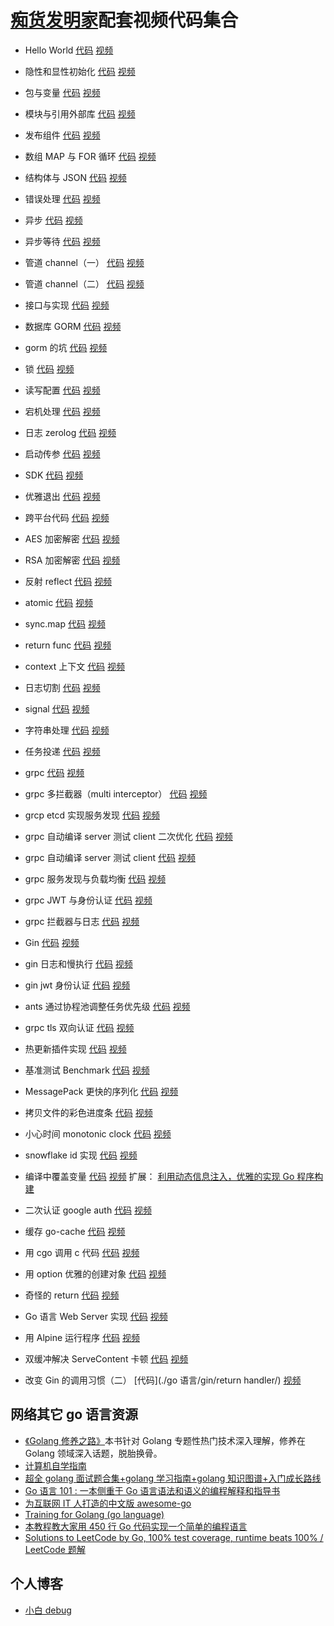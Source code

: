 # [痴货发明家](https://space.bilibili.com/401571418)配套视频代码集合

- Hello World
  [代码](./go%E8%AF%AD%E8%A8%80/hello%20world/)
  [视频](https://www.bilibili.com/video/BV1eU4y1C7sr)
- 隐性和显性初始化
  [代码](./go%E8%AF%AD%E8%A8%80/%E9%9A%90%E6%80%A7%E5%92%8C%E6%98%BE%E6%80%A7%E5%88%9D%E5%A7%8B%E5%8C%96/)
  [视频](https://www.bilibili.com/video/BV1bd4y1K7ac)
- 包与变量
  [代码](./go%E8%AF%AD%E8%A8%80/%E5%8C%85%E4%B8%8E%E5%8F%98%E9%87%8F/)
  [视频](https://www.bilibili.com/video/BV1eg411k7hH)
- 模块与引用外部库
  [代码](./go%E8%AF%AD%E8%A8%80/%E6%A8%A1%E5%9D%97%E4%B8%8E%E5%BC%95%E7%94%A8%E5%A4%96%E9%83%A8%E5%BA%93/)
  [视频](https://www.bilibili.com/video/BV18v4y1c7bw)
- 发布组件
  [代码](./go%E8%AF%AD%E8%A8%80/%E5%8F%91%E5%B8%83%E7%BB%84%E4%BB%B6/)
  [视频](https://www.bilibili.com/video/BV1sd4y1G7Xz)
- 数组 MAP 与 FOR 循环
  [代码](./go%E8%AF%AD%E8%A8%80/%E6%95%B0%E7%BB%84MAP%E4%B8%8EFOR%E5%BE%AA%E7%8E%AF/)
  [视频](https://www.bilibili.com/video/BV1sV4y1472Z)
- 结构体与 JSON
  [代码](./go%E8%AF%AD%E8%A8%80/%E7%BB%93%E6%9E%84%E4%BD%93%E4%B8%8EJSON/)
  [视频](https://www.bilibili.com/video/BV11v4y1F7CR)
- 错误处理
  [代码](./go%E8%AF%AD%E8%A8%80/%E9%94%99%E8%AF%AF%E5%A4%84%E7%90%86/)
  [视频](https://www.bilibili.com/video/BV1hP411L72j)
- 异步
  [代码](./go%E8%AF%AD%E8%A8%80/%E5%BC%82%E6%AD%A5/)
  [视频](https://www.bilibili.com/video/BV1Td4y1P7WF)
- 异步等待
  [代码](./go%E8%AF%AD%E8%A8%80/%E5%BC%82%E6%AD%A5%E7%AD%89%E5%BE%85/)
  [视频](https://www.bilibili.com/video/BV1rN4y1G7ri)
- 管道 channel（一）
  [代码](./go%E8%AF%AD%E8%A8%80/%E7%AE%A1%E9%81%93%20channel%EF%BC%88%E4%B8%80%EF%BC%89/)
  [视频](https://www.bilibili.com/video/BV13a411N7o5)
- 管道 channel（二）
  [代码](./go%E8%AF%AD%E8%A8%80/%E7%AE%A1%E9%81%93%20channel%EF%BC%88%E4%BA%8C%EF%BC%89/)
  [视频](https://www.bilibili.com/video/BV1PP411H7ek)
- 接口与实现
  [代码](./go%E8%AF%AD%E8%A8%80/%E6%8E%A5%E5%8F%A3%E4%B8%8E%E5%AE%9E%E7%8E%B0/)
  [视频](https://www.bilibili.com/video/BV1rd4y1o76C)
- 数据库 GORM
  [代码](./go%E8%AF%AD%E8%A8%80/gorm/%E6%95%B0%E6%8D%AE%E5%BA%93GORM/)
  [视频](https://www.bilibili.com/video/BV1hV4y1s7QJ)
- gorm 的坑
  [代码](./go%E8%AF%AD%E8%A8%80/gorm/gorm%E7%9A%84%E5%9D%91/)
  [视频](https://www.bilibili.com/video/BV1WT411T7SX)
- 锁
  [代码](./go%E8%AF%AD%E8%A8%80/%E9%94%81/)
  [视频](https://www.bilibili.com/video/BV1zU4y1C7E2)
- 读写配置
  [代码](./go%E8%AF%AD%E8%A8%80/%E8%AF%BB%E5%86%99%E9%85%8D%E7%BD%AE/)
  [视频](https://www.bilibili.com/video/BV14V4y1s7o8)
- 宕机处理
  [代码](./go%E8%AF%AD%E8%A8%80/%E5%AE%95%E6%9C%BA%E5%A4%84%E7%90%86/)
  [视频](https://www.bilibili.com/video/BV1Sa411R7qf)
- 日志 zerolog
  [代码](./go%E8%AF%AD%E8%A8%80/%E6%97%A5%E5%BF%97zerolog/)
  [视频](https://www.bilibili.com/video/BV1qT411c7Jn)
- 启动传参
  [代码](./go%E8%AF%AD%E8%A8%80/%E5%90%AF%E5%8A%A8%E4%BC%A0%E5%8F%82/)
  [视频](https://www.bilibili.com/video/BV19g41167La)
- SDK
  [代码](./go%E8%AF%AD%E8%A8%80/SDK/)
  [视频](https://www.bilibili.com/video/BV1c14y1x7dJ)
- 优雅退出
  [代码](./go%E8%AF%AD%E8%A8%80/%E4%BC%98%E9%9B%85%E9%80%80%E5%87%BA/)
  [视频](https://www.bilibili.com/video/BV1sD4y1i71P)
- 跨平台代码
  [代码](./go%E8%AF%AD%E8%A8%80/%E8%B7%A8%E5%B9%B3%E5%8F%B0%E4%BB%A3%E7%A0%81/)
  [视频](https://www.bilibili.com/video/BV1aW4y187EN)
- AES 加密解密
  [代码](./go%E8%AF%AD%E8%A8%80/AES%E5%8A%A0%E5%AF%86%E8%A7%A3%E5%AF%86/)
  [视频](https://www.bilibili.com/video/BV1aG41147nE)
- RSA 加密解密
  [代码](./go%E8%AF%AD%E8%A8%80/RSA%E5%8A%A0%E5%AF%86%E8%A7%A3%E5%AF%86/)
  [视频](https://www.bilibili.com/video/BV1zG41147Cb)
- 反射 reflect
  [代码](./go%E8%AF%AD%E8%A8%80/%E5%8F%8D%E5%B0%84%20reflect/)
  [视频](https://www.bilibili.com/video/BV1xG4y1k7kN)
- atomic
  [代码](./go%E8%AF%AD%E8%A8%80/atomic/)
  [视频](https://www.bilibili.com/video/BV1PG411t7Zf)
- sync.map
  [代码](./go%E8%AF%AD%E8%A8%80/sync.map/)
  [视频](https://www.bilibili.com/video/BV1RB4y137Wm)
- return func
  [代码](./go%E8%AF%AD%E8%A8%80/return%20func/)
  [视频](https://www.bilibili.com/video/BV1qY4y1u7w4)
- context 上下文
  [代码](./go%E8%AF%AD%E8%A8%80/context%E4%B8%8A%E4%B8%8B%E6%96%87/)
  [视频](https://www.bilibili.com/video/BV17V4y1p7gR)
- 日志切割
  [代码](./go%E8%AF%AD%E8%A8%80/%E6%97%A5%E5%BF%97%E5%88%87%E5%89%B2/)
  [视频](https://www.bilibili.com/video/BV1YD4y1z7v3)
- signal
  [代码](./go%E8%AF%AD%E8%A8%80/signal/)
  [视频](https://www.bilibili.com/video/BV13e411u7e6)
- 字符串处理
  [代码](./go%E8%AF%AD%E8%A8%80/%E5%AD%97%E7%AC%A6%E4%B8%B2%E5%A4%84%E7%90%86/)
  [视频](https://www.bilibili.com/video/BV1C24y1o7DD)
- 任务投递
  [代码](./go%E8%AF%AD%E8%A8%80/%E4%BB%BB%E5%8A%A1%E6%8A%95%E9%80%92/)
  [视频](https://www.bilibili.com/video/BV1mt4y1j7co)
- grpc
  [代码](./go%E8%AF%AD%E8%A8%80/grpc/GRPC/)
  [视频](https://www.bilibili.com/video/BV1JB4y1z7Cy)
- grpc 多拦截器（multi interceptor）
  [代码](./go%E8%AF%AD%E8%A8%80/grpc/grpc%20%E5%A4%9A%E6%8B%A6%E6%88%AA%E5%99%A8%EF%BC%88multi%20interceptor%EF%BC%89/)
  [视频](https://www.bilibili.com/video/BV1NW4y1q7SB)
- grcp etcd 实现服务发现
  [代码](./go%E8%AF%AD%E8%A8%80/grpc/etcd%20%E5%AE%9E%E7%8E%B0%E6%9C%8D%E5%8A%A1%E5%8F%91%E7%8E%B0/)
  [视频](https://www.bilibili.com/video/BV1Je4y1y74Z)
- grpc 自动编译 server 测试 client 二次优化
  [代码](./go%E8%AF%AD%E8%A8%80/grpc/grpc%20%E8%87%AA%E5%8A%A8%E7%BC%96%E8%AF%91server%E6%B5%8B%E8%AF%95client%20%E4%BA%8C%E6%AC%A1%E4%BC%98%E5%8C%96/)
  [视频](https://www.bilibili.com/video/BV1fP4y1d7s3)
- grpc 自动编译 server 测试 client
  [代码](./go%E8%AF%AD%E8%A8%80/grpc/grpc%20%E8%87%AA%E5%8A%A8%E7%BC%96%E8%AF%91server%E6%B5%8B%E8%AF%95client/)
  [视频](https://www.bilibili.com/video/BV1Za411u7ci)
- grpc 服务发现与负载均衡
  [代码](./go%E8%AF%AD%E8%A8%80/grpc/grpc%20%E6%9C%8D%E5%8A%A1%E5%8F%91%E7%8E%B0%E4%B8%8E%E8%B4%9F%E8%BD%BD%E5%9D%87%E8%A1%A1/)
  [视频](https://www.bilibili.com/video/BV1NG411V71c)
- grpc JWT 与身份认证
  [代码](./go%E8%AF%AD%E8%A8%80/grpc/grpc%20JWT%E4%B8%8E%E8%BA%AB%E4%BB%BD%E8%AE%A4%E8%AF%81/)
  [视频](https://www.bilibili.com/video/BV1dW4y1t7mF)
- grpc 拦截器与日志
  [代码](./go%E8%AF%AD%E8%A8%80/grpc/grpc%20%E6%8B%A6%E6%88%AA%E5%99%A8%E4%B8%8E%E6%97%A5%E5%BF%97/)
  [视频](https://www.bilibili.com/video/BV1wV4y1p7P3)
- Gin
  [代码](./go%E8%AF%AD%E8%A8%80/gin/Gin/)
  [视频](https://www.bilibili.com/video/BV1cB4y1L7Ew)
- gin 日志和慢执行
  [代码](./go%E8%AF%AD%E8%A8%80/gin/gin%20%E6%97%A5%E5%BF%97%E5%92%8C%E6%85%A2%E6%89%A7%E8%A1%8C/)
  [视频](https://www.bilibili.com/video/BV11K411Z7ux)
- gin jwt 身份认证
  [代码](./go%E8%AF%AD%E8%A8%80/gin/gin%20jwt%E8%BA%AB%E4%BB%BD%E8%AE%A4%E8%AF%81/)
  [视频](https://www.bilibili.com/video/BV1mG4y167tE)
- ants 通过协程池调整任务优先级
  [代码](./go%E8%AF%AD%E8%A8%80/ants%20%E9%80%9A%E8%BF%87%E5%8D%8F%E7%A8%8B%E6%B1%A0%E8%B0%83%E6%95%B4%E4%BB%BB%E5%8A%A1%E4%BC%98%E5%85%88%E7%BA%A7/)
  [视频](https://www.bilibili.com/video/BV1YV4y1K7eG)
- grpc tls 双向认证
  [代码](./go%E8%AF%AD%E8%A8%80/grpc/grpc%20tls%E5%8F%8C%E5%90%91%E8%AE%A4%E8%AF%81/)
  [视频](https://www.bilibili.com/video/BV1VV4y1T7j8)
- 热更新插件实现
  [代码](./go%E8%AF%AD%E8%A8%80/%E7%83%AD%E6%9B%B4%E6%96%B0%E6%8F%92%E4%BB%B6%E5%AE%9E%E7%8E%B0/)
  [视频](https://www.bilibili.com/video/BV15e4y1B7e9)
- 基准测试 Benchmark
  [代码](./go%E8%AF%AD%E8%A8%80/%E5%9F%BA%E5%87%86%E6%B5%8B%E8%AF%95Benchmark/)
  [视频](https://www.bilibili.com/video/BV1XD4y1C7Bg)
- MessagePack 更快的序列化
  [代码](./go%E8%AF%AD%E8%A8%80/MessagePack%20%E6%9B%B4%E5%BF%AB%E7%9A%84%E5%BA%8F%E5%88%97%E5%8C%96/)
  [视频](https://www.bilibili.com/video/BV1Ne4y1q7m9)
- 拷贝文件的彩色进度条
  [代码](./go%E8%AF%AD%E8%A8%80/%E7%BB%99%E6%8B%B7%E8%B4%9D%E6%96%87%E4%BB%B6%E5%A2%9E%E5%8A%A0%E8%BF%9B%E5%BA%A6%E6%9D%A1/)
  [视频](https://www.bilibili.com/video/BV1nt4y1u7pi)
- 小心时间 monotonic clock
  [代码](./go%E8%AF%AD%E8%A8%80/%E5%B0%8F%E5%BF%83%E6%97%B6%E9%97%B4monotonic%20clock/)
  [视频](https://www.bilibili.com/video/BV13m4y1w72R)
- snowflake id 实现
  [代码](./go%E8%AF%AD%E8%A8%80/snowflake%20id%20%E5%AE%9E%E7%8E%B0/)
  [视频](https://www.bilibili.com/video/BV18P411A7pa)
- 编译中覆盖变量
  [代码](./go%E8%AF%AD%E8%A8%80/%E7%BC%96%E8%AF%91%E4%B8%AD%E8%A6%86%E7%9B%96%E5%8F%98%E9%87%8F/)
  [视频](https://www.bilibili.com/video/BV1Cv4y1U7wv)
  扩展： [利用动态信息注入，优雅的实现 Go 程序构建](https://www.dbkuaizi.com/archives/190.html)
- 二次认证 google auth
  [代码](./go%E8%AF%AD%E8%A8%80/%E4%BA%8C%E6%AC%A1%E9%AA%8C%E8%AF%81%20google%20auth/)
  [视频](https://www.bilibili.com/video/BV1Xe4y117Lk)
- 缓存 go-cache
  [代码](./go%E8%AF%AD%E8%A8%80/%E7%BC%93%E5%AD%98go-cache/)
  [视频](https://www.bilibili.com/video/BV1Nt4y1T7Cs)
- 用 cgo 调用 c 代码
  [代码](./go%E8%AF%AD%E8%A8%80/%E7%94%A8cgo%E8%B0%83%E7%94%A8c%E4%BB%A3%E7%A0%81/)
  [视频](https://www.bilibili.com/video/BV1SP4y1y7Xj)
- 用 option 优雅的创建对象
  [代码](./go%E8%AF%AD%E8%A8%80/%E7%94%A8%20option%20%E4%BC%98%E9%9B%85%E7%9A%84%E5%88%9B%E5%BB%BA%E5%AF%B9%E8%B1%A1/)
  [视频](https://www.bilibili.com/video/BV1VM411C7P6)
- 奇怪的 return
  [代码](./go%E8%AF%AD%E8%A8%80/%E5%A5%87%E6%80%AA%E7%9A%84return/)
  [视频](https://www.bilibili.com/video/BV1Ue4y1p7bC)
- Go 语言 Web Server 实现
  [代码](./go%E8%AF%AD%E8%A8%80/Go%E8%AF%AD%E8%A8%80Web%20Server%E5%AE%9E%E7%8E%B0/)
  [视频](https://www.bilibili.com/video/BV1Jd4y147hi/)

- 用 Alpine 运行程序
  [代码](./go语言/开发环境/1.docker)
  [视频](https://www.bilibili.com/video/BV178411F7WG/)

- 双缓冲解决 ServeContent 卡顿
  [代码](./go语言/io/http/ServeContent)
  [视频](https://www.bilibili.com/video/BV1gY4y1X71Z/)

- 改变 Gin 的调用习惯（二）
  [代码](./go 语言/gin/return handler/)
  [视频](https://www.bilibili.com/video/BV1Bb411o7eh/)

## 网络其它 go 语言资源

- [《Golang 修养之路》](https://github.com/aceld/golang)本书针对 Golang 专题性热门技术深入理解，修养在 Golang 领域深入话题，脱胎换骨。
- [计算机自学指南](https://github.com/PKUFlyingPig/cs-self-learning)
- [超全 golang 面试题合集+golang 学习指南+golang 知识图谱+入门成长路线](https://github.com/xiaobaiTech/golangFamily)
- [Go 语言 101 : 一本侧重于 Go 语言语法和语义的编程解释和指导书](https://github.com/golang101/golang101)
- [为互联网 IT 人打造的中文版 awesome-go](https://github.com/hackstoic/golang-open-source-projects)
- [Training for Golang (go language)](https://github.com/GoesToEleven/GolangTraining)
- [本教程教大家用 450 行 Go 代码实现一个简单的编程语言](https://github.com/karminski/write-a-programming-language-in-450-lines)
- [Solutions to LeetCode by Go, 100% test coverage, runtime beats 100% / LeetCode 题解](https://github.com/halfrost/LeetCode-Go)

## 个人博客

- [小白 debug](https://xiaobaidebug.top/)
